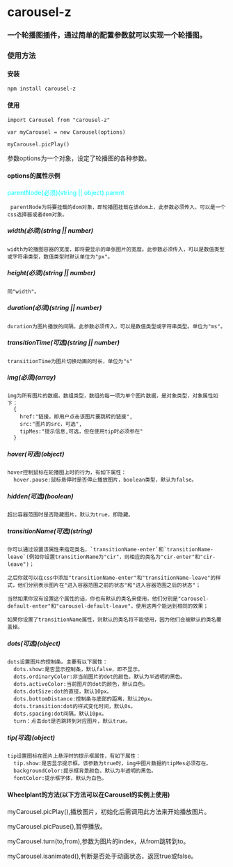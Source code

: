 # carousel-z
### 一个轮播图插件，通过简单的配置参数就可以实现一个轮播图。

### 使用方法

#### 安装
`npm install carousel-z`

#### 使用
`import Carousel from "carousel-z"`

`var myCarousel = new Carousel(options)`

`myCarousel.picPlay()`

参数options为一个对象，设定了轮播图的各种参数。

#### options的属性示例
 <font color=#00ffff>parentNode(必须)(string || object)</font>
 <font color=#00ffff>parent</font>

     parentNode为将要挂载的dom对象，即轮播图挂载在该dom上，此参数必须传入，可以是一个css选择器或者dom对象。
     
##### width(必须)(string || number)

    width为轮播图容器的宽度，即将要显示的单张图片的宽度。此参数必须传入，可以是数值类型或字符串类型，数值类型时默认单位为"px"。
    
##### height(必须)(string || number)

    同"width"。
    
##### duration(必须)(string || number)

    duration为图片播放的间隔，此参数必须传入，可以是数值类型或字符串类型。单位为"ms"。
    
##### transitionTime(可选)(string || number)

    transitionTime为图片切换动画的时长，单位为"s"

##### img(必须)(array)

    img为所有图片的数据，数组类型，数组的每一项为单个图片数据，是对象类型，对象属性如下：
      {
        href:"链接，即用户点击该图片要跳转的链接",
        src:"图片的src，可选",
        tipMes:"提示信息,可选，但在使用tip时必须参在"
      }

##### hover(可选)(object)

    hover控制鼠标在轮播图上时的行为，有如下属性：
      hover.pause:鼠标悬停时是否停止播放图片，boolean类型，默认为false。
     
##### hidden(可选)(boolean)

    超出容器范围时是否隐藏图片，默认为true，即隐藏。

##### transitionName(可选)(string)

    你可以通过设置该属性来指定类名，`transitionName-enter`和`transitionName-leave`(例如你设置transitionName为"cir"，则相应的类名为"cir-enter"和"cir-leave")；

    之后你就可以在css中添加"transitionName-enter"和"transitionName-leave"的样式，他们分别表示图片在"进入容器范围之前的状态"和"进入容器范围之后的状态"；

    当然如果你没有设置这个属性的话，你也有默认的类名来使用，他们分别是"carousel-default-enter"和"carousel-default-leave"，使用这两个能达到相同的效果；

    如果你设置了transitionName属性，则默认的类名将不能使用，因为他们会被默认的类名覆盖掉。

##### dots(可选)(object)

    dots设置图片的控制条。主要有以下属性：
      dots.show:是否显示控制条，默认false，即不显示。
      dots.ordinaryColor:非当前图片的dot的颜色，默认为半透明的黑色。
      dots.activeColor:当前图片的dot的颜色，默认白色。
      dots.dotSize:dot的直径，默认10px。
      dots.bottomDistance:控制条与底部的距离，默认20px。
      dots.transition:dot的样式变化时间，默认0s。
      dots.spacing:dot间隔，默认10px。
      turn：点击dot是否跳转到对应图片，默认true。
      
##### tip(可选)(object)

    tip设置图标在图片上悬浮时的提示框属性，有如下属性：
      tip.show:是否显示提示框。该参数为true时，img中图片数据的tipMes必须存在。
      backgroundColor:提示框背景颜色，默认为半透明的黑色。
      fontColor:提示框字体，默认为白色。
      
#### Wheelplant的方法(以下方法可以在Carousel的实例上使用)

myCarousel.picPlay(),播放图片，初始化后需调用此方法来开始播放图片。

myCarousel.picPause(),暂停播放。

myCarousel.turn(to,from),参数为图片的index，从from跳转到to。

myCarousel.isanimated(),判断是否处于动画状态，返回true或false。




      
      
      
      
      
      
      
      
      
      
      
      
      
      
